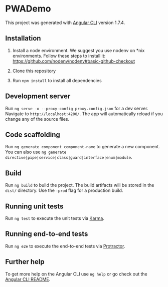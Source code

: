 # PWADemo

This project was generated with [Angular CLI](https://github.com/angular/angular-cli) version 1.7.4.

## Installation

1. Install a node environment. We suggest you use nodenv on \*nix environments. Follow these steps to install it: https://github.com/nodenv/nodenv#basic-github-checkout

2. Clone this repository

3. Run `npm install` to install all dependencies

## Development server

Run `ng serve -o --proxy-config proxy.config.json` for a dev server. Navigate to `http://localhost:4200/`. The app will automatically reload if you change any of the source files.

## Code scaffolding

Run `ng generate component component-name` to generate a new component. You can also use `ng generate directive|pipe|service|class|guard|interface|enum|module`.

## Build

Run `ng build` to build the project. The build artifacts will be stored in the `dist/` directory. Use the `-prod` flag for a production build.

## Running unit tests

Run `ng test` to execute the unit tests via [Karma](https://karma-runner.github.io).

## Running end-to-end tests

Run `ng e2e` to execute the end-to-end tests via [Protractor](http://www.protractortest.org/).

## Further help

To get more help on the Angular CLI use `ng help` or go check out the [Angular CLI README](https://github.com/angular/angular-cli/blob/master/README.md).
